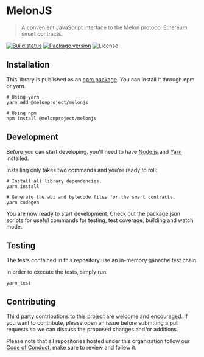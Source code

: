 # MelonJS

> A convenient JavaScript interface to the Melon protocol Ethereum smart contracts.

[![Build status](https://img.shields.io/travis/melonproject/melonjs)](https://travis-ci.org/melonproject/melonjs)
[![Package version](https://img.shields.io/npm/v/@melonproject/melonjs)](https://www.npmjs.com/package/@melonproject/melonjs)
![License](https://img.shields.io/npm/l/@melonproject/melonjs)

## Installation

This library is published as an [npm package][npm]. You can install it through npm or yarn.

```
# Using yarn
yarn add @melonproject/melonjs

# Using npm
npm install @melonproject/melonjs
```

## Development

Before you can start developing, you'll need to have [Node.js][node] and [Yarn][yarn] installed.

Installing only takes two commands and you're ready to roll:

```
# Install all library dependencies.
yarn install

# Generate the abi and bytecode files for the smart contracts.
yarn codegen
```

You are now ready to start development. Check out the package.json scripts for useful commands for testing, test coverage, building and watch mode.

## Testing

The tests contained in this repository use an in-memory ganache test chain.

In order to execute the tests, simply run:

```
yarn test
```

## Contributing

Third party contributions to this project are welcome and encouraged. If you want to contribute, please open an issue before submtting a pull requests so we can discuss the proposed changes and/or additions.

Please note that all repositories hosted under this organization follow our [Code of Conduct][coc], make sure to review and follow it.

[yarn]: https://yarnpkg.com
[node]: https://nodejs.org
[npm]: https://www.npmjs.com/package/@melonproject/melonjs
[coc]: https://github.com/melonproject/melonjs/blob/master/CODE_OF_CONDUCT.md
